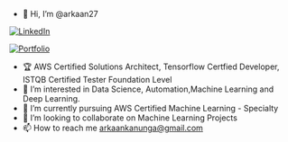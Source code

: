 - 👋 Hi, I’m @arkaan27

[![LinkedIn](https://img.shields.io/badge/LinkedIn-arkaanquanunga-blue?style=social&logo=LinkedIn)](https://www.linkedin.com/in/arkaan-quanunga/)

[![Portfolio](https://img.shields.io/badge/Portfolio-arkaanquanunga-blue)](https://arkaanquanunga.com)

- 🏆 AWS Certified Solutions Architect, Tensorflow Certfied Developer, ISTQB Certified Tester Foundation Level
- 👀 I’m interested in Data Science, Automation,Machine Learning and Deep Learning.
- 🌱 I’m currently pursuing AWS Certified Machine Learning - Specialty
- 💞️ I’m looking to collaborate on Machine Learning Projects
- 📫 How to reach me arkaankanunga@gmail.com

<!---
arkaan27/arkaan27 is a ✨ special ✨ repository because its `README.md` (this file) appears on your GitHub profile.
You can click the Preview link to take a look at your changes.
--->
